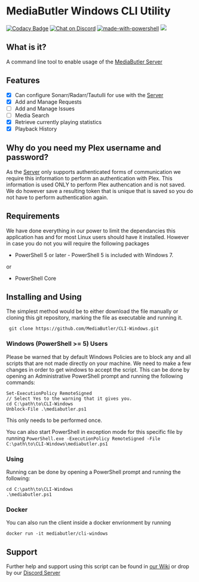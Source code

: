 # MediaButler Windows CLI Utility

[![Codacy Badge](https://api.codacy.com/project/badge/Grade/754bc412d9d8470e913e88f217ec92c3)](https://app.codacy.com/app/HalianElf/CLI-Windows?utm_source=github.com&utm_medium=referral&utm_content=MediaButler/CLI-Windows&utm_campaign=Badge_Grade_Dashboard)
[![Chat on Discord](https://img.shields.io/discord/379374148436230144.svg)](https://discord.gg/nH9t5sm)
[![made-with-powershell](https://img.shields.io/badge/Made%20with-Powershell-1f425f.svg)](https://github.com/PowerShell/PowerShell)
[![](https://badge-size.herokuapp.com/MediaButler/CLI-Windows/master/mediabutler.ps1)](https://github.com/MediaButler/CLI-Windows/blob/master/mediabutler.ps1)

## What is it?

A command line tool to enable usage of the [MediaButler Server](https://github.com/MediaButler/Server)

## Features

 - [x] Can configure Sonarr/Radarr/Tautulli for use with the [Server](https://github.com/MediaButler/Server)
 - [x] Add and Manage Requests
 - [ ] Add and Manage Issues
 - [ ] Media Search
 - [x] Retrieve currently playing statistics
 - [x] Playback History

 ## Why do you need my Plex username and password?

 As the [Server](https://github.com/MediaButler/Server) only supports authenticated forms of communication we require this information to perform an authentication with Plex. This information is used ONLY to perform Plex authencation and is not saved. We do however save a resulting token that is unique that is saved so you do not have to perform authentication again.

 ## Requirements

 We have done everything in our power to limit the dependancies this application has and for most Linux users should have it installed. However in case you do not you will require the following packages

  - PowerShell 5 or later - PowerShell 5 is included with Windows 7.

  or

  - PowerShell Core

 ## Installing and Using

 The simplest method would be to either download the file manually or cloning this git repository, marking the file as executable and running it.

     git clone https://github.com/MediaButler/CLI-Windows.git

### Windows (PowerShell >= 5) Users

Please be warned that by default Windows Policies are to block any and all scripts that are not made directly on your machine. We need to make a few changes in order to get windows to accept the script. This can be done by opening an Administrative PowerShell prompt and running the following commands:

    Set-ExecutionPolicy RemoteSigned
    // Select Yes to the warning that it gives you.
    cd C:\path\to\CLI-Windows
    Unblock-File .\mediabutler.ps1

This only needs to be performed once.

You can also start PowerShell in exception mode for this specific file by running `PowerShell.exe -ExecutionPolicy RemoteSigned -File C:\path\to\CLI-Windows\mediabutler.ps1`

### Using

Running can be done by opening a PowerShell prompt and running the following:

    cd C:\path\to\CLI-Windows
    .\mediabutler.ps1

### Docker

You can also run the client inside a docker envrionment by running

    docker run -it mediabutler/cli-windows

## Support

Further help and support using this script can be found in [our Wiki](https://github.com/MediaButler/Wiki/wiki) or drop by our [Discord Server](https://discord.gg/nH9t5sm)